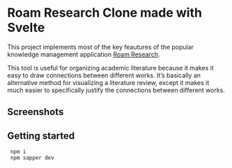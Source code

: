 # Roam Research Clone made with Svelte

<p>This project implements most of the key feautures of the popular knowledge management application <a href="https://roamresearch.com/">Roam Research</a>. </p>

<p>This tool is useful for organizing academic literature because it makes it easy to draw connections between different works. It’s basically an alternative method for visualizing a literature review, except it makes it much easier to specifically justify the connections between different works.</p>

## Screenshots



## Getting started

```
 npm i    
 npm sapper dev  
```
